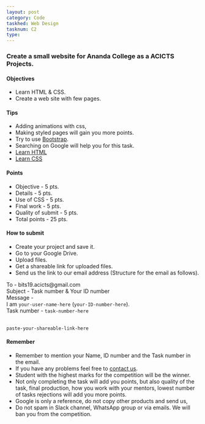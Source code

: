 ```yaml
---
layout: post
category: Code
taskhed: Web Design
tasknum: C2
type:
---
```

###  Create a small website for Ananda College as a ACICTS Projects.


#### **Objectives**

- Learn HTML & CSS.
- Create a web site with few pages.

#### **Tips**

- Adding animations with css,
- Making styled pages will gain you more points.
- Try to use [Bootstrap](https://getbootstrap.com/).
- Searching on Google will help you for this task.
- [Learn HTML](https://www.w3schools.com/html/default.asp)
- [Learn CSS](https://www.w3schools.com/css/default.asp)

#### **Points**

- Objective - 5 pts.
- Details - 5 pts.
- Use of CSS - 5 pts.
- Final work - 5 pts.
- Quality of submit - 5 pts.
- <div class="total">Total points - 25 pts.</div>

#### **How to submit**

- Create your project and save it.
- Go to your Google Drive.
- Upload files.
- Get a shareable link for uploaded files.
- Send us the link to our email address (Structure for the email as follows).

<div class="highlightcode">
To - bits19.acicts@gmail.com
<br/>
Subject - Task number & Your ID number
<br/>
Message -
<br/>
I am <code>your-user-name-here</code> (<code>your-ID-number-here</code>).
<br/>
Task number - <code>task-number-here</code>
<br/><br/>

<code>paste-your-shareable-link-here</code>
<br/>
</div>

#### **Remember**
- Remember to mention your Name, ID number and the Task number in the email.
- If you have any problems feel free to <a href="../contact.html" target="_blank">contact us</a>.
- Student with the highest marks for the competition will be the winner.
- Not only completing the task will add you points, but also quality of the task, final production, how you work with your mentors, lowest number of tasks rejections will add you more points.
- Google is only a reference, do not copy other products and send us,
- Do not spam in Slack channel, WhatsApp group or via emails. We will ban you from the competition.
